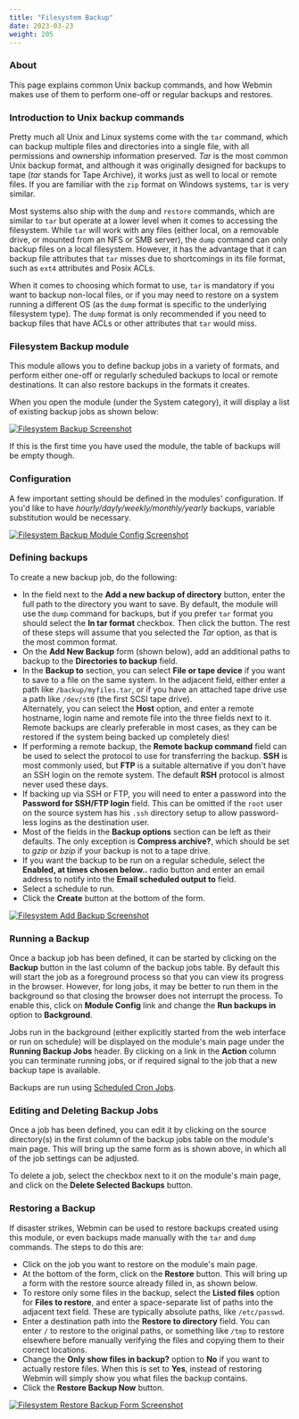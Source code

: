 ```yaml
---
title: "Filesystem Backup"
date: 2023-03-23
weight: 205
---
```


### About
This page explains common Unix backup commands, and how Webmin makes use of them to perform one-off or regular backups and restores.

### Introduction to Unix backup commands
Pretty much all Unix and Linux systems come with the `tar` command, which can backup multiple files and directories into a single file, with all permissions and ownership information preserved. _Tar_ is the most common Unix backup format, and although it was originally designed for backups to tape (_tar_ stands for Tape Archive), it works just as well to local or remote files. If you are familiar with the `zip` format on Windows systems, `tar` is very similar.

Most systems also ship with the `dump` and `restore` commands, which are similar to `tar` but operate at a lower level when it comes to accessing the filesystem. While `tar` will work with any files (either local, on a removable drive, or mounted from an NFS or SMB server), the `dump` command can only backup files on a local filesystem. However, it has the advantage that it can backup file attributes that `tar` misses due to shortcomings in its file format, such as `ext4` attributes and Posix ACLs.

When it comes to choosing which format to use, `tar` is mandatory if you want to backup non-local files, or if you may need to restore on a system running a different OS (as the `dump` format is specific to the underlying filesystem type). The `dump` format is only recommended if you need to backup files that have ACLs or other attributes that `tar` would miss.

### Filesystem Backup module
This module allows you to define backup jobs in a variety of formats, and perform either one-off or regularly scheduled backups to local or remote destinations. It can also restore backups in the formats it creates.

When you open the module (under the System category), it will display a list of existing backup jobs as shown below:

[![](/images/docs/screenshots/modules/light/filesystem-backup.png "Filesystem Backup Screenshot")](/images/docs/screenshots/modules/light/filesystem-backup.png)

If this is the first time you have used the module, the table of backups will be empty though.

### Configuration
A few important setting should be defined in the modules' configuration. If you'd like to have _hourly/dayly/weekly/monthly/yearly_ backups, variable substitution would be necessary.

[![](/images/docs/screenshots/modules/light/filesystem-backup-config.png "Filesystem Backup Module Config Screenshot")](/images/docs/screenshots/modules/light/filesystem-backup-config.png)

### Defining backups
To create a new backup job, do the following:
- In the field next to the **Add a new backup of directory** button, enter the full path to the directory you want to save. By default, the module will use the `dump` command for backups, but if you prefer `tar` format you should select the **In tar format** checkbox. Then click the button.  The rest of these steps will assume that you selected the _Tar_ option, as that is the most common format.
- On the **Add New Backup** form (shown below), add an additional paths to backup to the **Directories to backup** field.
- In the **Backup to** section, you can select **File or tape device** if you want to save to a file on the same system. In the adjacent field, either enter a path like `/backup/myfiles.tar`, or if you have an attached tape drive use a path like `/dev/st0` (the first SCSI tape drive).<br> Alternately, you can select the **Host** option, and enter a remote hostname, login name and remote file into the three fields next to it. Remote backups are clearly preferable in most cases, as they can be restored if the system being backed up completely dies!
- If performing a remote backup, the **Remote backup command** field can be used to select the protocol to use for transferring the backup. **SSH** is most commonly used, but **FTP** is a suitable alternative if you don't have an SSH login on the remote system. The default **RSH** protocol is almost never used these days.
- If backing up via SSH or FTP, you will need to enter a password into the **Password for SSH/FTP login** field. This can be omitted if the `root` user on the source system has his `.ssh` directory setup to allow password-less logins as the destination user.
- Most of the fields in the **Backup options** section can be left as their defaults. The only exception is **Compress archive?**, which should be set to _gzip_ or _bzip_ if your backup is not to a tape drive.
- If you want the backup to be run on a regular schedule, select the **Enabled, at times chosen below..** radio button and enter an email address to notify into the **Email scheduled output to** field.
- Select a schedule to run.
- Click the **Create** button at the bottom of the form.

[![](/images/docs/screenshots/modules/light/filesystem-backup-config-add.png "Filesystem Add Backup Screenshot")](/images/docs/screenshots/modules/light/filesystem-backup-config-add.png)


### Running a Backup
Once a backup job has been defined, it can be started by clicking on the **Backup** button in the last column of the backup jobs table. By default this will start the job as a foreground process so that you can view its progress in the browser. However, for long jobs, it may be better to run them in the background so that closing the browser does not interrupt the process. To enable this, click on **Module Config** link and change the **Run backups in** option to **Background**.

Jobs run in the background (either explicitly started from the web interface or run on schedule) will be displayed on the module's main page under the **Running Backup Jobs** header. By clicking on a link in the **Action** column you can terminate running jobs, or if required signal to the job that a new backup tape is available. 

Backups are run using [Scheduled Cron Jobs](/docs/modules/scheduled-cron-jobs).

### Editing and Deleting Backup Jobs
Once a job has been defined, you can edit it by clicking on the source directory(s) in the first column of the backup jobs table on the module's main page. This will bring up the same form as is shown above, in which all of the job settings can be adjusted.

To delete a job, select the checkbox next to it on the module's main page, and click on the **Delete Selected Backups** button.

### Restoring a Backup
If disaster strikes, Webmin can be used to restore backups created using this module, or even backups made manually with the `tar` and `dump` commands. The steps to do this
are:
- Click on the job you want to restore on the module's main page.
- At the bottom of the form, click on the **Restore** button. This will bring up a form with the restore source already filled in, as shown below.
- To restore only some files in the backup, select the **Listed files** option for **Files to restore**, and enter a space-separate list of paths into the adjacent text field. These are typically absolute paths, like `/etc/passwd`.
- Enter a destination path into the **Restore to directory** field. You can enter `/` to restore to the original paths, or something like `/tmp` to restore elsewhere before manually verifying the files and copying them to their correct locations.
- Change the **Only show files in backup?** option to **No** if you want to actually restore files. When this is set to **Yes**, instead of restoring Webmin will simply show you what files the backup contains.
- Click the **Restore Backup Now** button.

[![](/images/docs/screenshots/modules/light/filesystem-backup-config-restore.png "Filesystem Restore Backup Form Screenshot")](/images/docs/screenshots/modules/light/filesystem-backup-config-restore.png)

